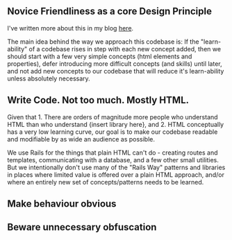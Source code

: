 ## Novice Friendliness as a core Design Principle

I've written more about this in my blog [here](https://new.tonyennis.com/blog/f_8e9B0u6-nfacdp). 


The main idea behind the way we approach this codebase is: If the "learn-ability" of a codebase rises in step with each new concept added, then we should start with a few very simple concepts (html elements and properties), defer introducing more difficult concepts (and skills) until later, and not add new concepts to our codebase that will reduce it's learn-ability unless absolutely necessary. 

## Write Code. Not too much. Mostly HTML. 

Given that 1. There are orders of magnitude more people who understand HTML than who understand {insert library here}, and 2. HTML conceptually has a very low learning curve, our goal is to make our codebase readable and modifiable by as wide an audience as possible. 

We use Rails for the things that plain HTML can't do - creating routes and templates, communicating with a database, and a few other small utilities. But we intentionally don't use many of the "Rails Way" patterns and libraries in places where limited value is offered over a plain HTML approach, and/or where an entirely new set of concepts/patterns needs to be learned.

## Make behaviour obvious


## Beware unnecessary obfuscation



